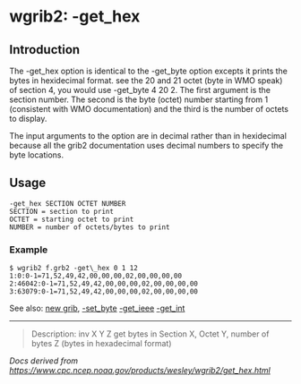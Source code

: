 # wgrib2: -get_hex

## Introduction

The -get_hex option is identical to the
-get_byte option excepts it prints the
bytes in hexidecimal format.
see the 20 and 21 octet (byte in WMO speak) of section 4, you would
use -get_byte 4 20 2. The first argument
is the section number. The second is the byte (octet) number starting
from 1 (consistent with WMO documentation) and the third is the number
of octets to display.

The input arguments to the option are in decimal rather than in hexidecimal because
all the grib2 documentation uses decimal numbers to specify the byte locations.

## Usage

```
-get_hex SECTION OCTET NUMBER
SECTION = section to print
OCTET = starting octet to print
NUMBER = number of octets/bytes to print
```

### Example

```
$ wgrib2 f.grb2 -get\_hex 0 1 12
1:0:0-1=71,52,49,42,00,00,00,02,00,00,00,00
2:46042:0-1=71,52,49,42,00,00,00,02,00,00,00,00
3:63079:0-1=71,52,49,42,00,00,00,02,00,00,00,00
```

See also:
[new grib](new_grib.md),
[-set_byte](set_byte.md)
[-get_ieee](get_ieee.md)
[-get_int](get_int.md)

---

> Description: inv X Y Z get bytes in Section X, Octet Y, number of bytes Z (bytes in hexadecimal format)

_Docs derived from <https://www.cpc.ncep.noaa.gov/products/wesley/wgrib2/get_hex.html>_
